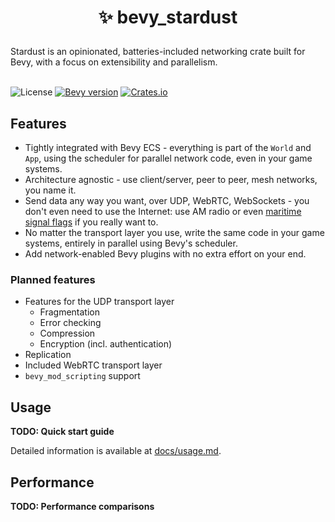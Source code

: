 <h1><p align="center">✨ bevy_stardust</p></h1>
Stardust is an opinionated, batteries-included networking crate built for Bevy, with a focus on extensibility and parallelism.
<br></br>

![License](https://img.shields.io/github/license/veritius/bevy_stardust)
[![Bevy version](https://img.shields.io/badge/bevy-0.11-blue?color=blue)](https://bevyengine.org/)
[![Crates.io](https://img.shields.io/crates/v/bevy_stardust)](https://crates.io/crates/bevy_stardust)

## Features
- Tightly integrated with Bevy ECS - everything is part of the `World` and `App`, using the scheduler for parallel network code, even in your game systems.
- Architecture agnostic - use client/server, peer to peer, mesh networks, you name it.
- Send data any way you want, over UDP, WebRTC, WebSockets - you don't even need to use the Internet: use AM radio or even [maritime signal flags](https://en.wikipedia.org/wiki/International_maritime_signal_flags) if you really want to.
- No matter the transport layer you use, write the same code in your game systems, entirely in parallel using Bevy's scheduler.
- Add network-enabled Bevy plugins with no extra effort on your end.

### Planned features
- Features for the UDP transport layer
    - Fragmentation
    - Error checking
    - Compression
    - Encryption (incl. authentication)
- Replication
- Included WebRTC transport layer
- `bevy_mod_scripting` support

## Usage
**TODO: Quick start guide**

Detailed information is available at [docs/usage.md](./docs/usage.md).

## Performance
**TODO: Performance comparisons**